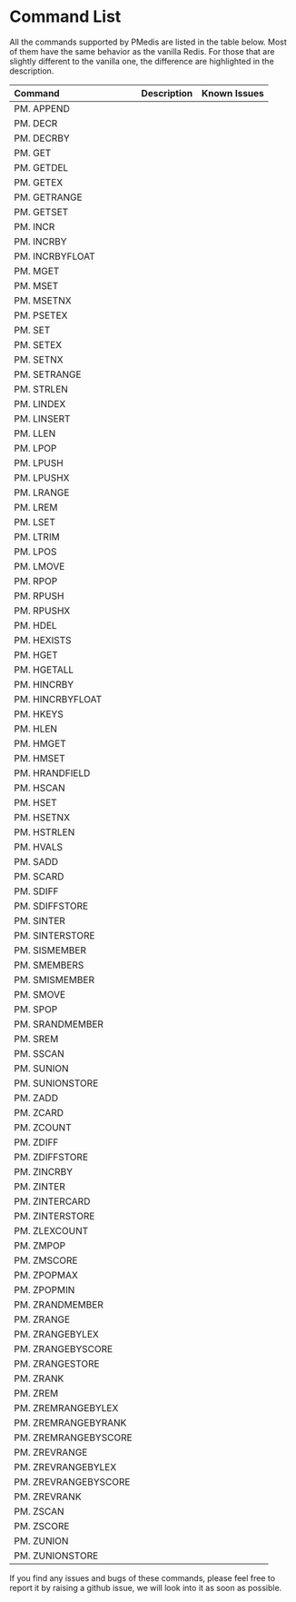 # Command List

All the commands supported by PMedis are listed in the table below. Most of them have the same behavior as the vanilla Redis. For those that are slightly different to the vanilla one, the difference are highlighted in the description.

| Command | Description | Known Issues |
| :- | :- | :- |
| PM.	APPEND	|	|
| PM.	DECR	|	|
| PM.	DECRBY	|	|
| PM.	GET	|	|
| PM.	GETDEL	|	|
| PM.	GETEX	|	|
| PM.	GETRANGE	|	|
| PM.	GETSET	|	|
| PM.	INCR	|	|
| PM.	INCRBY	|	|
| PM.	INCRBYFLOAT	|	|
| PM.	MGET	|	|
| PM.	MSET	|	|
| PM.	MSETNX	|	|
| PM.	PSETEX	|	|
| PM.	SET	|	|
| PM.	SETEX	|	|
| PM.	SETNX	|	|
| PM.	SETRANGE	|	|
| PM.	STRLEN	|	|
| PM.	LINDEX	|	|
| PM.	LINSERT	|	|
| PM.	LLEN	|	|
| PM.	LPOP	|	|
| PM.	LPUSH	|	|
| PM.	LPUSHX	|	|
| PM.	LRANGE	|	|
| PM.	LREM	|	|
| PM.	LSET	|	|
| PM.	LTRIM	|	|
| PM.	LPOS	|	|
| PM.	LMOVE	|	|
| PM.	RPOP	|	|
| PM.	RPUSH	|	|
| PM.	RPUSHX	|	|
| PM.	HDEL	|	|
| PM.	HEXISTS	|	|
| PM.	HGET	|	|
| PM.	HGETALL	|	|
| PM.	HINCRBY	|	|
| PM.	HINCRBYFLOAT	|	|
| PM.	HKEYS	|	|
| PM.	HLEN	|	|
| PM.	HMGET	|	|
| PM.	HMSET	|	|
| PM.	HRANDFIELD	|	|
| PM.	HSCAN	|	|
| PM.	HSET	|	|
| PM.	HSETNX	|	|
| PM.	HSTRLEN	|	|
| PM.	HVALS	|	|
| PM.	SADD	|	|
| PM.	SCARD	|	|
| PM.	SDIFF	|	|
| PM.	SDIFFSTORE	|	|
| PM.	SINTER	|	|
| PM.	SINTERSTORE	|	|
| PM.	SISMEMBER	|	|
| PM.	SMEMBERS	|	|
| PM.	SMISMEMBER	|	|
| PM.	SMOVE	|	|
| PM.	SPOP	|	|
| PM.	SRANDMEMBER	|	|
| PM.	SREM	|	|
| PM.	SSCAN	|	|
| PM.	SUNION	|	|
| PM.	SUNIONSTORE	|	|
| PM.	ZADD	|	|
| PM.	ZCARD	|	|
| PM.	ZCOUNT	|	|
| PM.	ZDIFF	|	|
| PM.	ZDIFFSTORE	|	|
| PM.	ZINCRBY	|	|
| PM.	ZINTER	|	|
| PM.	ZINTERCARD	|	|
| PM.	ZINTERSTORE	|	|
| PM.	ZLEXCOUNT	|	|
| PM.	ZMPOP	|	|
| PM.	ZMSCORE	|	|
| PM.	ZPOPMAX	|	|
| PM.	ZPOPMIN	|	|
| PM.	ZRANDMEMBER	|	|
| PM.	ZRANGE	|	|
| PM.	ZRANGEBYLEX	|	|
| PM.	ZRANGEBYSCORE	|	|
| PM.	ZRANGESTORE	|	|
| PM.	ZRANK	|	|
| PM.	ZREM	|	|
| PM.	ZREMRANGEBYLEX	|	|
| PM.	ZREMRANGEBYRANK	|	|
| PM.	ZREMRANGEBYSCORE	|	|
| PM.	ZREVRANGE	|	|
| PM.	ZREVRANGEBYLEX	|	|
| PM.	ZREVRANGEBYSCORE	|	|
| PM.	ZREVRANK	|	|
| PM.	ZSCAN	|	|
| PM.	ZSCORE	|	|
| PM.	ZUNION	|	|
| PM.	ZUNIONSTORE	|	|

If you find any issues and bugs of these commands, please feel free to report it by raising a github issue, we will look into it as soon as possible.